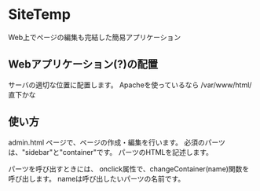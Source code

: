 # SiteTemp
Web上でページの編集も完結した簡易アプリケーション

## Webアプリケーション(?)の配置
サーバの適切な位置に配置します。
Apacheを使っているなら
/var/www/html/
直下かな

## 使い方
admin.html ページで、ページの作成・編集を行います。
必須のパーツは、"sidebar"と"container"です。
パーツのHTMLを記述します。

パーツを呼び出すときには、
onclick属性で、changeContainer(name)関数を呼び出します。
nameは呼び出したいパーツの名前です。

